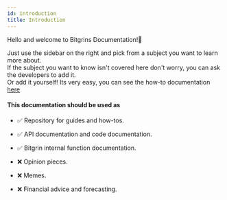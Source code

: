 ```yaml
---
id: introduction
title: Introduction
---
```


Hello and welcome to Bitgrins Documentation!👋

Just use the sidebar on the right and pick from a subject you want to learn more about.  
If the subject you want to know isn't covered here don't worry, you can ask the developers to add it.  
Or add it yourself! Its very easy, you can see the how-to documentation [here](DocsContributing.md)

#### This documentation should be used as   

- ✅ Repository for guides and how-tos.
- ✅ API documentation and code documentation.
- ✅ Bitgrin internal function documentation.
  

- ❌ Opinion pieces.
- ❌ Memes.
- ❌ Financial advice and forecasting.